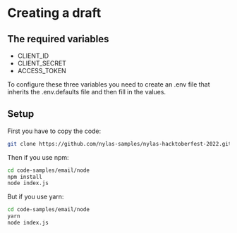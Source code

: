 # Creating a draft
## The required variables
- CLIENT_ID
- CLIENT_SECRET
- ACCESS_TOKEN

To configure these three variables you need to create an .env file that inherits the .env.defaults file and then fill in the values.

## Setup
First you have to copy the code:
```bash
git clone https://github.com/nylas-samples/nylas-hacktoberfest-2022.git
```

Then if you use npm:
```bash
cd code-samples/email/node
npm install
node index.js
```

But if you use yarn:
```bash
cd code-samples/email/node
yarn
node index.js
```